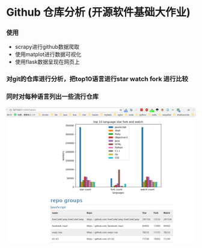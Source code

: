 # Github 仓库分析 (开源软件基础大作业)

### 使用
- scrapy进行github数据爬取
- 使用matplot进行数据可视化
- 使用flask数据呈现在网页上

### 对git的仓库进行分析，把top10语言进行star watch fork 进行比较
### 同时对每种语言列出一些流行仓库
![](1.png)